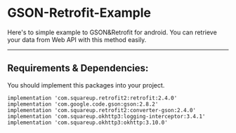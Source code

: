 # GSON-Retrofit-Example


Here's to simple example to GSON&Retrofit for android. You can retrieve your data from Web API with this method easily.



------------------------------------



## Requirements & Dependencies:

You should implement this packages into your project.

```
implementation 'com.squareup.retrofit2:retrofit:2.4.0'
implementation 'com.google.code.gson:gson:2.8.2'
implementation 'com.squareup.retrofit2:converter-gson:2.4.0'
implementation 'com.squareup.okhttp3:logging-interceptor:3.4.1'
implementation 'com.squareup.okhttp3:okhttp:3.10.0'
```
